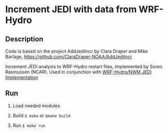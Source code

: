 # Increment JEDI with data from WRF-Hydro
## Description
Code is based on the project AddJediIncr by Clara Draper and Mike Barlage,
https://github.com/ClaraDraper-NOAA/AddJediIncr


Increment JEDI analysis to WRF-Hydro restart files, implemented by Soren Rasmussen (NCAR).
Used in conjunction with [WRF-Hydro/NWM JEDI Implementation](https://github.com/JCSDA-internal/wrf_hydro_nwm_jedi)

<!-- Currently, only option is to add snow depth increment to the Noah-MP land surface model. -->

## Run

1. Load needed modules

2. Build
`$ make` or `$make build`

3. Run
`$ make run`
